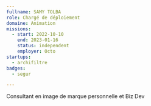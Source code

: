 ```yaml
---
fullname: SAMY TOLBA
role: Chargé de déploiement
domaine: Animation
missions:
  - start: 2022-10-10
    end: 2023-01-16
    status: independent
    employer: Octo
startups:
  - archifiltre
badges:
  - segur

---
```

Consultant en image de marque personnelle et Biz Dev
